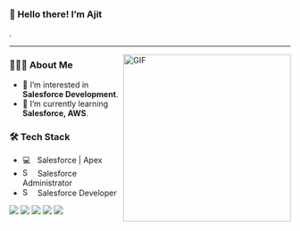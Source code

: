 <h3>👋 Hello there! I’m Ajit</h3>.
<hr/>
<img align="right" alt="GIF" src="https://www.animationlibrary.com/Animation11/Jobs_and_People/Computer_Programmers/cowboy_on_computer.gif" width="300"/>

<h3>👨🏻‍💻 About Me</h3>

- 👀 I’m interested in <b>Salesforce Development</b>.                     
- 🌱 I’m currently learning <b>Salesforce, AWS</B>.                                                                                             
  

                                               
<h3>🛠 Tech Stack</h3>

- 💻 &nbsp; Salesforce | Apex 
- <img src='https://upload.wikimedia.org/wikipedia/commons/f/f9/Salesforce.com_logo.svg' alt='Salesforce Admin' height='15'> &nbsp; Salesforce Administrator
- <img src='https://upload.wikimedia.org/wikipedia/commons/f/f9/Salesforce.com_logo.svg' alt='Salesforce Developer' height='15'> &nbsp; Salesforce Developer
 
<!---
ajitpalve/ajitpalve is a ✨ special ✨ repository because its `README.md` (this file) appears on your GitHub profile.
You can click the Preview link to take a look at your changes.
--->


<p align="left">
<a href="https://trailblazer.me/id/ajitpalve99" target="_blank" ><img src="https://img.shields.io/badge/-Trailhead-3423A6?style=flat&logo=Trailhead-Trailhead&logoColor=white"/></a> 
<a href="https://linkedin.com/in/ajitpalve99" target="_blank" ><img src="https://img.shields.io/badge/-LinkedIn-0077B5?style=flat&logo=Linkedin&logoColor=white"/></a>
<a href="mailto:ajpalve151194@gmail.com" target="_blank" ><img src="https://img.shields.io/badge/-Gmail-D14836?style=flat&logo=Gmail&logoColor=white"/></a>
<a href="https://www.facebook.com/ajit.palve.10" target="_blank" ><img src="https://img.shields.io/badge/-Facebook-0077B5?style=flat&logo=Facebook&logoColor=white"/></a>
<a href="https://instagram.com/the.existent.nomad" target="_blank" ><img src="https://img.shields.io/badge/-Instagram-0077B5?style=flat&logo=Instagram&logoColor=white"/></a> 
</a>
</p>
